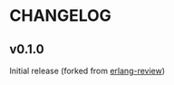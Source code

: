 # CHANGELOG

## v0.1.0

Initial release (forked from
[erlang-review](https://github.com/WWWcool/erlang-review))
